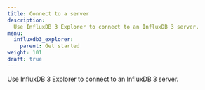 ```yaml
---
title: Connect to a server
description:
  Use InfluxDB 3 Explorer to connect to an InfluxDB 3 server.
menu:
  influxdb3_explorer:
    parent: Get started
weight: 101
draft: true
---
```


Use InfluxDB 3 Explorer to connect to an InfluxDB 3 server.